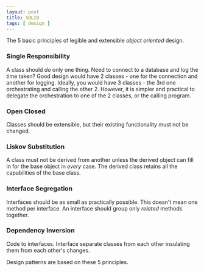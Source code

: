 ```yaml
---
layout: post
title: SOLID
tags: [ design ]
---
```


The 5 basic principles of legible and extensible *object oriented* design.

### Single Responsibility
A class should _do_ only one thing. Need to connect to a database and log the time taken? Good design would have 2 classes - one for the connection and another for logging. Ideally, you would have 3 classes - the 3rd one orchestrating and calling the other 2. However, it is simpler and practical to delegate the orchestration to one of the 2 classes, or the calling program.

### Open Closed
Classes should be extensible, but their existing functionality must not be changed.

### Liskov Substitution
A class must not be derived from another unless the derived object can fill in for the base object in _every_ case. The derived class retains all the capabilities of the base class.

### Interface Segregation
Interfaces should be as small as practically possible. This doesn't mean one method per interface. An interface should group only _related_ methods together.

### Dependency Inversion
Code to interfaces. Interface separate classes from each other insulating them from each other's changes.

Design patterns are based on these 5 principles.

